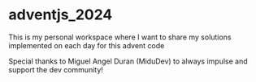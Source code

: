 # adventjs_2024
This is my personal workspace where I want to share my solutions implemented on each day for this advent code

Special thanks to Miguel Angel Duran (MiduDev) to always impulse and support the dev community!
